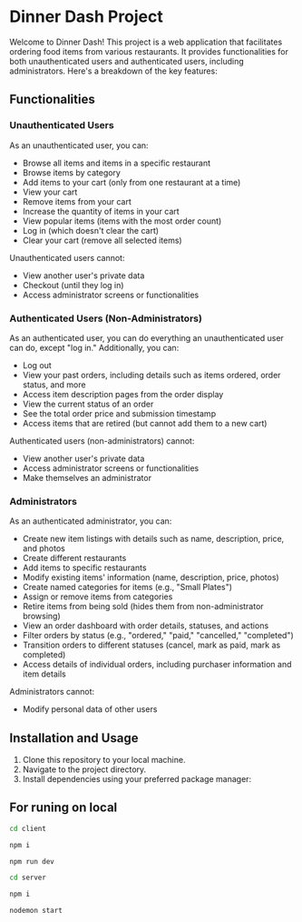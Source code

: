 # Dinner Dash Project

Welcome to Dinner Dash! This project is a web application that facilitates ordering food items from various restaurants. It provides functionalities for both unauthenticated users and authenticated users, including administrators. Here's a breakdown of the key features:

## Functionalities

### Unauthenticated Users

As an unauthenticated user, you can:

- Browse all items and items in a specific restaurant
- Browse items by category
- Add items to your cart (only from one restaurant at a time)
- View your cart
- Remove items from your cart
- Increase the quantity of items in your cart
- View popular items (items with the most order count)
- Log in (which doesn't clear the cart)
- Clear your cart (remove all selected items)

Unauthenticated users cannot:

- View another user's private data
- Checkout (until they log in)
- Access administrator screens or functionalities

### Authenticated Users (Non-Administrators)

As an authenticated user, you can do everything an unauthenticated user can do, except "log in." Additionally, you can:

- Log out
- View your past orders, including details such as items ordered, order status, and more
- Access item description pages from the order display
- View the current status of an order
- See the total order price and submission timestamp
- Access items that are retired (but cannot add them to a new cart)

Authenticated users (non-administrators) cannot:

- View another user's private data
- Access administrator screens or functionalities
- Make themselves an administrator

### Administrators

As an authenticated administrator, you can:

- Create new item listings with details such as name, description, price, and photos
- Create different restaurants
- Add items to specific restaurants
- Modify existing items' information (name, description, price, photos)
- Create named categories for items (e.g., "Small Plates")
- Assign or remove items from categories
- Retire items from being sold (hides them from non-administrator browsing)
- View an order dashboard with order details, statuses, and actions
- Filter orders by status (e.g., "ordered," "paid," "cancelled," "completed")
- Transition orders to different statuses (cancel, mark as paid, mark as completed)
- Access details of individual orders, including purchaser information and item details

Administrators cannot:

- Modify personal data of other users

## Installation and Usage

1. Clone this repository to your local machine.
2. Navigate to the project directory.
3. Install dependencies using your preferred package manager:

## For runing on local

```bash
cd client

npm i

npm run dev

cd server

npm i

nodemon start

```
